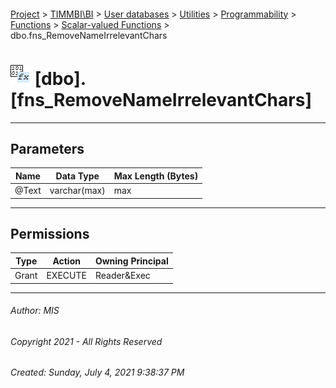 #### 

[Project](../../../../../../index.md) > [TIMMBI\\BI](../../../../../index.md) > [User databases](../../../../index.md) > [Utilities](../../../index.md) > [Programmability](../../index.md) > [Functions](../index.md) > [Scalar-valued Functions](Scalar-valued_Functions.md) > dbo.fns_RemoveNameIrrelevantChars

# ![Scalar-valued Functions](../../../../../../Images/Function_Scalar32.png) [dbo].[fns_RemoveNameIrrelevantChars]

---

## <a name="#parameters"></a>Parameters

| Name | Data Type | Max Length (Bytes) |
|---|---|---|
| @Text | varchar(max) | max |


---

## <a name="#permissions"></a>Permissions

| Type | Action | Owning Principal |
|---|---|---|
| Grant | EXECUTE | Reader&Exec |


---

###### Author:  MIS

###### Copyright 2021 - All Rights Reserved

###### Created: Sunday, July 4, 2021 9:38:37 PM

